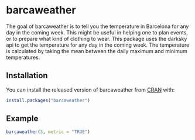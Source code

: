 # barcaweather

The goal of barcaweather is to tell you the temperature in Barcelona for any day in the coming week. This might be useful in helping one to plan events, or to prepare what kind of clothing to wear. This package uses the darksky api to get the temperature for any day in the coming week. The temperature is calculated by taking the mean between the daily maximum and minimum temperatures.

## Installation

You can install the released version of barcaweather from [CRAN](https://CRAN.R-project.org) with:

``` r
install.packages("barcaweather")
```

## Example

``` r
barcaweather(3, metric = "TRUE")
```

